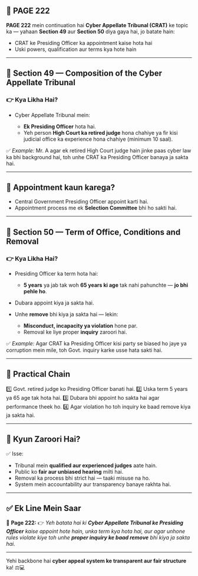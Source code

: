 ## 📄 **PAGE 222**

**PAGE 222** mein continuation hai **Cyber Appellate Tribunal (CRAT)** ke topic ka — yahaan **Section 49** aur **Section 50** diya gaya hai, jo batate hain:

* CRAT ke Presiding Officer ka appointment kaise hota hai
* Uski powers, qualification aur terms kya hote hain

---

## 🔹 **Section 49 — Composition of the Cyber Appellate Tribunal**

### 👉 Kya Likha Hai?

* Cyber Appellate Tribunal mein:

  * **Ek Presiding Officer** hota hai.
  * Yeh person **High Court ka retired judge** hona chahiye ya fir kisi judicial office ka experience hona chahiye (minimum 10 saal).

✅ *Example:* Mr. A agar ek retired High Court judge hain jinke paas cyber law ka bhi background hai, toh unhe CRAT ka Presiding Officer banaya ja sakta hai.

---

## 🔹 **Appointment kaun karega?**

* Central Government Presiding Officer appoint karti hai.
* Appointment process me ek **Selection Committee** bhi ho sakti hai.

---

## 🔹 **Section 50 — Term of Office, Conditions and Removal**

### 👉 Kya Likha Hai?

* Presiding Officer ka term hota hai:

  * **5 years** ya jab tak woh **65 years ki age** tak nahi pahunchte — **jo bhi pehle ho**.
* Dubara appoint kiya ja sakta hai.
* Unhe **remove** bhi kiya ja sakta hai — lekin:

  * **Misconduct, incapacity ya violation** hone par.
  * Removal ke liye proper **inquiry** zaroori hai.

✅ *Example:* Agar CRAT ka Presiding Officer kisi party se biased ho jaye ya corruption mein mile, toh Govt. inquiry karke usse hata sakti hai.

---

## 🧩 **Practical Chain**

1️⃣ Govt. retired judge ko Presiding Officer banati hai.
2️⃣ Uska term 5 years ya 65 age tak hota hai.
3️⃣ Dubara bhi appoint ho sakta hai agar performance theek ho.
4️⃣ Agar violation ho toh inquiry ke baad remove kiya ja sakta hai.

---

## 🔹 **Kyun Zaroori Hai?**

✅ Isse:

* Tribunal mein **qualified aur experienced judges** aate hain.
* Public ko **fair aur unbiased hearing** milti hai.
* Removal ka process bhi strict hai — taaki misuse na ho.
* System mein accountability aur transparency banaye rakhta hai.

---

## ✅ **Ek Line Mein Saar**

📌 **Page 222:**
👉 *Yeh batata hai ki **Cyber Appellate Tribunal ke Presiding Officer** kaise appoint hote hain, unka term kya hota hai, aur agar unhone rules violate kiye toh unhe **proper inquiry ke baad remove** bhi kiya ja sakta hai.*

---

Yehi backbone hai **cyber appeal system ke transparent aur fair structure** ka! ⚖️💻
